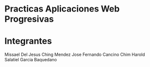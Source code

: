 # Practicas Aplicaciones Web Progresivas

# Integrantes

Missael Del Jesus Ching Mendez
Jose Fernando Cancino Chim
Harold Salatiel Garcia Baquedano
